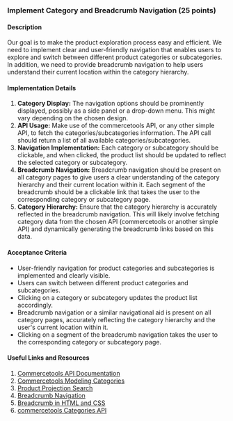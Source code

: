 ### Implement Category and Breadcrumb Navigation (25 points)

#### Description
Our goal is to make the product exploration process easy and efficient. We need to implement clear and user-friendly navigation that enables users to explore and switch between different product categories or subcategories. In addition, we need to provide breadcrumb navigation to help users understand their current location within the category hierarchy.

#### Implementation Details
1. **Category Display:** The navigation options should be prominently displayed, possibly as a side panel or a drop-down menu. This might vary depending on the chosen design.
2. **API Usage:** Make use of the commercetools API, or any other simple API, to fetch the categories/subcategories information. The API call should return a list of all available categories/subcategories.
3. **Navigation Implementation:** Each category or subcategory should be clickable, and when clicked, the product list should be updated to reflect the selected category or subcategory.
4. **Breadcrumb Navigation:** Breadcrumb navigation should be present on all category pages to give users a clear understanding of the category hierarchy and their current location within it. Each segment of the breadcrumb should be a clickable link that takes the user to the corresponding category or subcategory page.
5. **Category Hierarchy:** Ensure that the category hierarchy is accurately reflected in the breadcrumb navigation. This will likely involve fetching category data from the chosen API (commercetools or another simple API) and dynamically generating the breadcrumb links based on this data.

#### Acceptance Criteria
- User-friendly navigation for product categories and subcategories is implemented and clearly visible.
- Users can switch between different product categories and subcategories.
- Clicking on a category or subcategory updates the product list accordingly.
- Breadcrumb navigation or a similar navigational aid is present on all category pages, accurately reflecting the category hierarchy and the user's current location within it.
- Clicking on a segment of the breadcrumb navigation takes the user to the corresponding category or subcategory page.

#### Useful Links and Resources
1. [Commercetools API Documentation](https://docs.commercetools.com/api)
2. [Commercetools Modeling Categories](https://docs.commercetools.com/tutorials/categories)
3. [Product Projection Search](https://docs.commercetools.com/api/projects/products-search#product-projection-search)
4. [Breadcrumb Navigation](https://blog.hubspot.com/marketing/navigation-breadcrumbs)
5. [Breadcrumb in HTML and CSS](https://www.w3schools.com/howto/howto_css_breadcrumbs.asp)
6. [commercetools Categories API](https://docs.commercetools.com/api/projects/categories)
